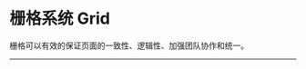 # 栅格系统 Grid

栅格可以有效的保证页面的一致性、逻辑性、加强团队协作和统一。

---

<script setup>
import GridBasicUse from "./component/grid-basic-use.md"
import GridOffset from "./component/grid-offset.md"
import GridGutter from "./component/grid-gutter.md"
import GridJustify from "./component/grid-justify.md"
import GridAlign from "./component/grid-align.md"
import GridOrder from "./component/grid-order.md"
import GridResponsive from "./component/grid-responsive.md"
import GridOtherResponsive from "./component/grid-other-responsive.md"
import GridFlex from "./component/grid-flex.md"
import GridLayout from "./component/grid-layout.md"
import GridLayoutResponsive from "./component/grid-layout-responsive.md"
import GridApi from "./component/grid-api.md"
import GridTip from "./component/grid-tip.md"
</script>

<ClientOnly>
<grid-basic-use />
<grid-offset />
<grid-gutter />
<grid-justify />
<grid-align />
<grid-order />
<grid-responsive />
<grid-other-responsive />
<grid-flex/>
<grid-layout/>
<grid-layout-responsive/>
</ClientOnly>
<grid-api />
<grid-tip />
